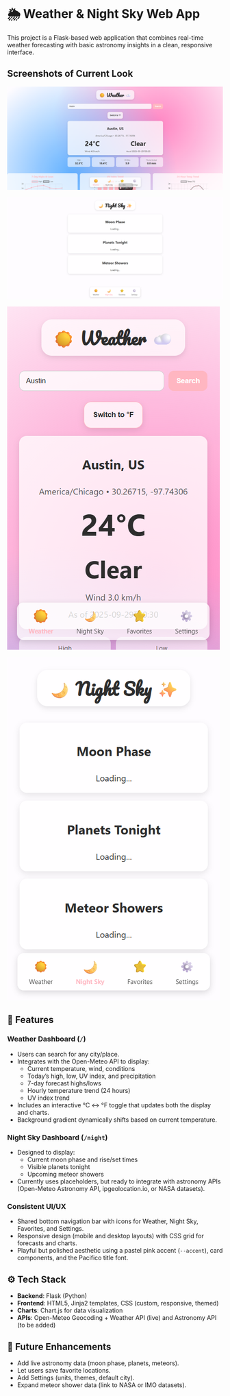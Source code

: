 # 🌦️ Weather & Night Sky Web App

This project is a Flask-based web application that combines real-time weather forecasting with basic astronomy insights in a clean, responsive interface.

## Screenshots of Current Look

![Weather Page](assets/weather-page.png)

![Night Sky Page](assets/night-sky-page.png)

![Weather Page Mobile](assets/weather-page-mobile.png)

![Night Sky Page Mobile](assets/night-sky-page-mobile.png)

## 🔑 Features

### Weather Dashboard (`/`)
- Users can search for any city/place.  
- Integrates with the Open-Meteo API to display:  
  - Current temperature, wind, conditions  
  - Today’s high, low, UV index, and precipitation  
  - 7-day forecast highs/lows  
  - Hourly temperature trend (24 hours)  
  - UV index trend  
- Includes an interactive °C ↔ °F toggle that updates both the display and charts.  
- Background gradient dynamically shifts based on current temperature.  

### Night Sky Dashboard (`/night`)
- Designed to display:  
  - Current moon phase and rise/set times  
  - Visible planets tonight  
  - Upcoming meteor showers  
- Currently uses placeholders, but ready to integrate with astronomy APIs (Open-Meteo Astronomy API, ipgeolocation.io, or NASA datasets).  

### Consistent UI/UX
- Shared bottom navigation bar with icons for Weather, Night Sky, Favorites, and Settings.  
- Responsive design (mobile and desktop layouts) with CSS grid for forecasts and charts.  
- Playful but polished aesthetic using a pastel pink accent (`--accent`), card components, and the Pacifico title font.  

## ⚙️ Tech Stack
- **Backend**: Flask (Python)  
- **Frontend**: HTML5, Jinja2 templates, CSS (custom, responsive, themed)  
- **Charts**: Chart.js for data visualization  
- **APIs**: Open-Meteo Geocoding + Weather API (live) and Astronomy API (to be added)  

## 🚀 Future Enhancements
- Add live astronomy data (moon phase, planets, meteors).  
- Let users save favorite locations.  
- Add Settings (units, themes, default city).  
- Expand meteor shower data (link to NASA or IMO datasets).  

